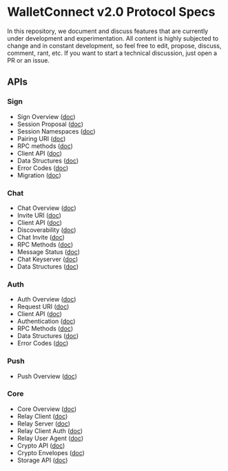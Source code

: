 # WalletConnect v2.0 Protocol Specs

In this repository, we document and discuss features that are currently under development and experimentation. All content is highly subjected to change and in constant development, so feel free to edit, propose, discuss, comment, rant, etc. If you want to start a technical discussion, just open a PR or an issue.

## APIs

### Sign

- Sign Overview ([doc](sign/README.md))
- Session Proposal ([doc](sign/session-proposal.md))
- Session Namespaces ([doc](sign/session-namespaces.md))
- Pairing URI ([doc](sign/pairing-uri.md))
- RPC methods ([doc](sign/rpc-methods.md))
- Client API ([doc](sign/client-api.md))
- Data Structures ([doc](sign/data-structures.md))
- Error Codes ([doc](sign/error-codes.md))
- Migration ([doc](sign/migration.md))

### Chat

- Chat Overview ([doc](chat/README.md))
- Invite URI ([doc](chat/invite-uri.md))
- Client API ([doc](chat/client-api.md))
- Discoverability ([doc](chat/discoverability.md))
- Chat Invite ([doc](chat/chat-invite.md))
- RPC Methods ([doc](chat/rpc-methods.md))
- Message Status ([doc](chat/message-status.md))
- Chat Keyserver ([doc](chat/chat-keyserver.md))
- Data Structures ([doc](chat/data-structures.md))

### Auth

- Auth Overview ([doc](auth/README.md))
- Request URI ([doc](auth/request-uri.md))
- Client API ([doc](auth/client-api.md))
- Authentication ([doc](auth/authentication.md))
- RPC Methods ([doc](auth/rpc-methods.md))
- Data Structures ([doc](auth/data-structures.md))
- Error Codes ([doc](auth/error-codes.md))

### Push

- Push Overview ([doc](push/README.md))

### Core

- Core Overview ([doc](core/README.md))
- Relay Client ([doc](core/relay-client.md))
- Relay Server ([doc](core/relay-server.md))
- Relay Client Auth ([doc](core/relay-client-auth.md))
- Relay User Agent ([doc](core/relay-user-agent.md))
- Crypto API ([doc](core/crypto-api.md))
- Crypto Envelopes ([doc](core/crypto-envelopes.md))
- Storage API ([doc](core/storage-api.md))
